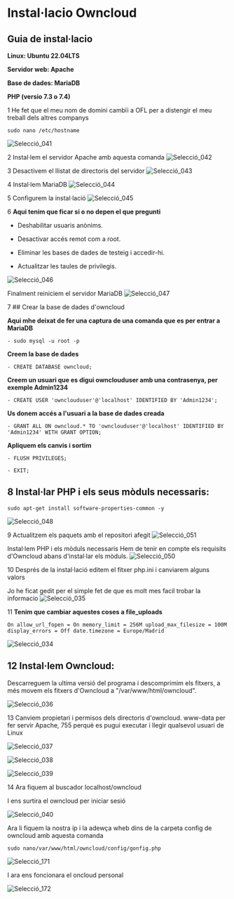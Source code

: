 # Instal·lacio Owncloud

## Guia de instal·lacio

**Linux: Ubuntu 22.04LTS**

**Servidor web: Apache**

**Base de dades: MariaDB**

**PHP (versio 7.3 o 7.4)**


1 He fet que el meu nom de domini cambïi a OFL per a distengir el meu treball dels altres companys
```
sudo nano /etc/hostname
```
![Selecció_041](https://user-images.githubusercontent.com/114162334/193090537-64c39fc6-3eb3-4708-b794-413165184564.png)

2 Instal·lem el servidor Apache amb aquesta comanda
![Selecció_042](https://user-images.githubusercontent.com/114162334/193090544-3c6b7136-2b2a-48f7-986e-922ed360b81b.png)

3 Desactivem el llistat de directoris del servidor
![Selecció_043](https://user-images.githubusercontent.com/114162334/193090562-ecbb7adc-f329-4ea0-a24b-c55e561842ae.png)

4 Instal·lem MariaDB
![Selecció_044](https://user-images.githubusercontent.com/114162334/193090572-6fee5ba8-adb9-4be6-b7ae-956231664b59.png)

5 Configurem la instal·lació
![Selecció_045](https://user-images.githubusercontent.com/114162334/193090581-3cc203b5-369b-4e9e-9988-4a1c80798751.png)

6 **Aqui tenim que ficar si o no depen el que pregunti**

- Deshabilitar usuaris anònims.

- Desactivar accés remot com a root.

- Eliminar les bases de dades de testeig i accedir-hi.

- Actualitzar les taules de privilegis.

![Selecció_046](https://user-images.githubusercontent.com/114162334/193090591-563a239c-81fc-442d-8062-2847ebdcb72e.png)

Finalment reiniciem el servidor MariaDB
![Selecció_047](https://user-images.githubusercontent.com/114162334/193090604-d948594e-aa35-4198-bf26-f34a1af9a950.png)

7 ## Crear la base de dades d'owncloud

**Aqui mhe deixat de fer una captura de una comanda que es per entrar a MariaDB**
```
- sudo mysql -u root -p
```
**Creem la base de dades**
```
- CREATE DATABASE owncloud;
```
**Creem un usuari que es digui ownclouduser amb una contrasenya, per exemple Admin1234** 
```
- CREATE USER 'ownclouduser'@'localhost' IDENTIFIED BY 'Admin1234';
```
**Us donem accés a l'usuari a la base de dades creada**
```
- GRANT ALL ON owncloud.* TO 'ownclouduser'@'localhost' IDENTIFIED BY 'Admin1234' WITH GRANT OPTION;
```
**Apliquem els canvis i sortim**
```
- FLUSH PRIVILEGES;

- EXIT;
```
## 8 Instal·lar PHP i els seus mòduls necessaris:
```
sudo apt-get install software-properties-common -y
```
![Selecció_048](https://user-images.githubusercontent.com/114162334/193090616-6a665579-17ea-42f5-be01-2d7a5ec0f443.png)

9 Actualitzem els paquets amb el repositori afegit
![Selecció_051](https://user-images.githubusercontent.com/114162334/193092740-0e4a7903-a743-486d-b962-3f543c761105.png)

Instal·lem PHP i els mòduls necessaris
Hem de tenir en compte els requisits d'Owncloud abans d'instal·lar els mòduls.
![Selecció_050](https://user-images.githubusercontent.com/114162334/193090629-09e16a84-23b2-477b-8cbd-71e6329bb53d.png)

10 Després de la instal·lació editem el fitxer php.ini i canviarem alguns valors

Jo he ficat gedit per el simple fet de que es molt mes facil trobar la informacio 
![Selecció_035](https://user-images.githubusercontent.com/114162334/193079572-33825bf8-e9af-4dbb-9078-47b71edf94f7.png)

11 **Tenim que cambiar aquestes coses a file_uploads**
```
On allow_url_fopen = On memory_limit = 256M upload_max_filesize = 100M display_errors = Off date.timezone = Europe/Madrid
``` 
![Selecció_034](https://user-images.githubusercontent.com/114162334/193079556-ef646df0-1820-4c2c-8ed7-da400c69fc26.png)

 ## 12 Instal·lem Owncloud:

Descarreguem la ultima versió del programa i descomprimim els fitxers, a més movem els fitxers d'Owncloud a "/var/www/html/owncloud".

![Selecció_036](https://user-images.githubusercontent.com/114162334/193079645-ce336612-f3b3-41df-9a70-3171aa3cbbb4.png)

13 Canviem propietari i permisos dels directoris d'owncloud. www-data per fer servir Apache, 755 perquè es pugui executar i llegir qualsevol usuari de Linux

![Selecció_037](https://user-images.githubusercontent.com/114162334/193079664-24edfba0-140c-44a9-a435-d744d01c0088.png)

![Selecció_038](https://user-images.githubusercontent.com/114162334/193079673-c1a4b5b8-6945-4aba-8d11-6ef33780b6b4.png)

![Selecció_039](https://user-images.githubusercontent.com/114162334/193079681-a12b7409-7d76-4516-abb1-5d7c43d077d3.png)

14 Ara fiquem al buscador localhost/owncloud

I ens surtira el owncloud per iniciar sesió

![Selecció_040](https://user-images.githubusercontent.com/114162334/193079692-c3383e3d-639c-467d-81e9-b0be88086af4.png)

Ara li fiquem la nostra ip i la adewça wheb dins de la carpeta config de owncloud amb aquesta comanda
```
sudo nano/var/www/html/owncloud/config/gonfig.php
```

![Selecció_171](https://user-images.githubusercontent.com/114162334/195617056-7a7f50b7-3cfe-47d0-98ea-d395116ff649.png)

I ara ens foncionara el oncloud personal

![Selecció_172](https://user-images.githubusercontent.com/114162334/195617080-f780894c-8b54-43d0-a2f2-34d390fc78af.png)





